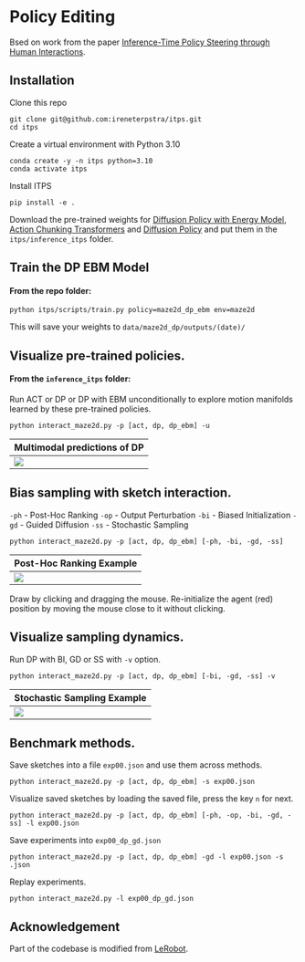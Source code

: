 # Policy Editing

Bsed on work from the paper [Inference-Time Policy Steering through Human Interactions](https://yanweiw.github.io/itps/).

## Installation 
Clone this repo
```
git clone git@github.com:ireneterpstra/itps.git
cd itps
```
Create a virtual environment with Python 3.10
```
conda create -y -n itps python=3.10
conda activate itps
```
Install ITPS
```
pip install -e .
```
Download the pre-trained weights for [Diffusion Policy with Energy Model](https://drive.google.com/file/d/1a2lrnwRNIYUmaQRZBBcro-_UfwmELiP9/view?usp=sharing), [Action Chunking Transformers](https://drive.google.com/file/d/1kKt__yQpXOzgAGFvfGpBWdtWX_QxWsVK/view?usp=sharing) and [Diffusion Policy](https://drive.google.com/file/d/1efez47zfkXl7HgGDSzW-tagdcPj1p8z2/view?usp=sharing) and put them in the `itps/inference_itps` folder. 

## Train the DP EBM Model

#### From the repo folder: 
```
python itps/scripts/train.py policy=maze2d_dp_ebm env=maze2d
```
This will save your weights to `data/maze2d_dp/outputs/(date)/`

## Visualize pre-trained policies. 
#### From the `inference_itps` folder: 

Run ACT or DP or DP with EBM unconditionally to explore motion manifolds learned by these pre-trained policies.
```
python interact_maze2d.py -p [act, dp, dp_ebm] -u
```
|Multimodal predictions of DP|
|---------------------------|
|![](media/dp_manifold.gif)|


## Bias sampling with sketch interaction. 

`-ph` - Post-Hoc Ranking
`-op` - Output Perturbation
`-bi` - Biased Initialization
`-gd` - Guided Diffusion
`-ss` - Stochastic Sampling
```
python interact_maze2d.py -p [act, dp, dp_ebm] [-ph, -bi, -gd, -ss]
```
|Post-Hoc Ranking Example|
|---------------------------|
|![](media/pr_example.gif)|
Draw by clicking and dragging the mouse. Re-initialize the agent (red) position by moving the mouse close to it without clicking. 

## Visualize sampling dynamics.

Run DP with BI, GD or SS with `-v` option.
```
python interact_maze2d.py -p [act, dp, dp_ebm] [-bi, -gd, -ss] -v
```
| Stochastic Sampling Example|
|---------------------------|
|![](media/ss_dynamics.gif)|

## Benchmark methods.
Save sketches into a file `exp00.json` and use them across methods.
```
python interact_maze2d.py -p [act, dp, dp_ebm] -s exp00.json
```
Visualize saved sketches by loading the saved file, press the key `n` for next. 
```
python interact_maze2d.py -p [act, dp, dp_ebm] [-ph, -op, -bi, -gd, -ss] -l exp00.json
```
Save experiments into `exp00_dp_gd.json`
```
python interact_maze2d.py -p [act, dp, dp_ebm] -gd -l exp00.json -s .json
```
Replay experiments.
```
python interact_maze2d.py -l exp00_dp_gd.json
```

## Acknowledgement

Part of the codebase is modified from [LeRobot](https://github.com/huggingface/lerobot).
